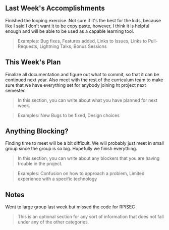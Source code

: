 ## Last Week's Accomplishments

Finished the looping exercise. Not sure if it's the best for the kids, because like I said I don't want it to be copy paste, however, I think it is helpful enough and will be able to be used as a capable learning tool.

> Examples:
> Bug fixes, Features added, Links to Issues, Links to Pull-Requests, Lightning Talks, Bonus Sessions

## This Week's Plan

Finalize all documentation and figure out what to commit, so that it can be continued next year. Also meet with the rest of the curriculum team to make sure that we have everything set for anybody joining ht project next semester.

> In this section, you can write about what you have planned for next week.

> Examples: New Bugs to be fixed, Design choices

## Anything Blocking?

Finding time to meet will be a bit difficult. We will probably just meet in small group since the group is so big. Hopefully we finish everything.

> In this section, you can write about any blockers that you are having trouble in the project.

> Examples: Confusion on how to approach a problem, Limited experience with a specific technology

## Notes
Went to large group last week but missed the code for RPISEC

> This is an optional section for any sort of information that does not fall under any of the other categories.

